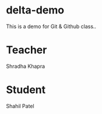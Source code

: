 # delta-demo
This is a demo for Git &amp; Github class..


# Teacher
Shradha Khapra

# Student
Shahil Patel